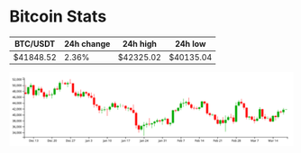 # Bitcoin Stats

BTC/USDT|24h change|24h high|24h low|
|---|---|---|---|
|$41848.52|2.36%|$42325.02|$40135.04|

<img src="./chart.svg">
